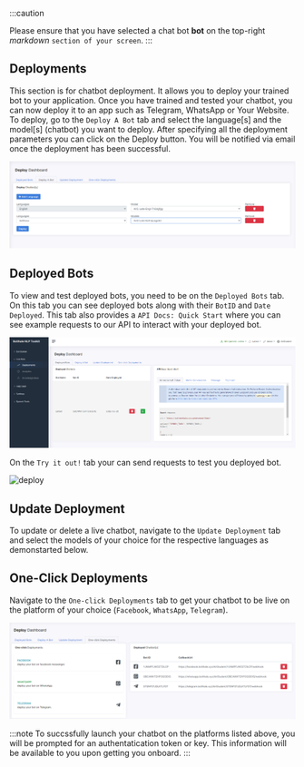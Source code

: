 :::caution

Please ensure that you have selected a chat bot **bot** on the top-right _markdown_ `section of your screen`.
:::

## Deployments
 
This section is for chatbot deployment. It allows you to deploy your trained bot to your application. Once you have trained and tested your chatbot, you can now deploy it to an app such as Telegram, WhatsApp or Your Website.  To deploy, go to the `Deploy A Bot` tab and select the language[s] and the model[s] (chatbot) you want to deploy. After specifying all the deployment parameters you can click on the Deploy button. You will be notified via email once the deployment has been successful.

![deploy-bot](../../../static/img/deploy-a-bot.PNG)


## Deployed Bots

To view and test deployed bots, you need to be on the `Deployed Bots` tab. On this tab you can see deployed bots along with their `BotID` and `Date Deployed`. This tab also provides a `API Docs: Quick Start` where you can see example requests to our API to interact with your deployed bot.

![deployments](../../../static/img/deployments.PNG)

On the `Try it out!` tab your can send requests to test you deployed bot. 

![deploy](https://botlhale-docs1-new.s3.amazonaws.com/deployed-try.PNG)

## Update Deployment

To update or delete a live chatbot, navigate to the `Update Deployment` tab and select the models of your choice for the respective languages as demonstarted below.

## One-Click Deployments

Navigate to the `One-click Deployments` tab to get your chatbot to be live on the platform of your choice (`Facebook`, `WhatsApp`, `Telegram`).

![One-Click-Deployments](../../../static/img/one-click.PNG)

:::note
To succssfully launch your chatbot on the platforms listed above, you will be prompted for an authentatication token or key. This information will be available to you upon getting you onboard.
:::

